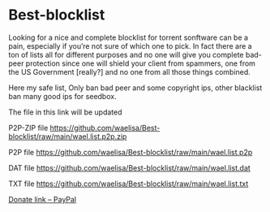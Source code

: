 # Best-blocklist
Looking for a nice and complete blocklist for torrent sonftware can be a pain, especially if you’re not sure of which one to pick. In fact there are a ton of lists all for different purposes and no one will give you complete bad-peer protection since one will shield your client from spammers, one from the US Government [really?] and no one from all those things combined.

Here my safe list, Only ban bad peer and some copyright ips, other blacklist ban many good ips for seedbox.

The file in this link will be updated

P2P-ZIP file https://github.com/waelisa/Best-blocklist/raw/main/wael.list.p2p.zip

P2P file https://github.com/waelisa/Best-blocklist/raw/main/wael.list.p2p

DAT file https://github.com/waelisa/Best-blocklist/raw/main/wael.list.dat

TXT file https://github.com/waelisa/Best-blocklist/raw/main/wael.list.txt

[Donate link – PayPal](https://www.paypal.me/WaelIsa)

